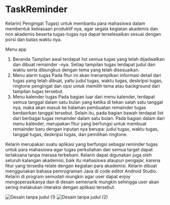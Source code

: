 # TaskReminder
Kelarin( Pengingat Tugas) untuk membantu para mahasiswa dalam membentuk kebiasaan produktif nya, agar segala kegiatan akademis dan non akademis beserta tugas-tugas nya dapat terselesaikan sesuai dengan porsi dan batas waktu nya.

Menu app
1) Beranda
Tampilan awal terdapat list semua tugas yang telah dijadwalkan dan dibuat remainder -nya. Setiap tampilan tugas terdapat judul dan waktu serta dibungkus dengan tema yang telah disesuaikan.
2) Menu alarm tugas
Pada fitur ini akan menampilkan informasi detail dari tugas yang telah dibuat, yaitu judul tugas, waktu tugas, deskripsi tugas, ringtone pengingat dan opsi untuk memilih tema atau background dari tampilan tugas tersebut.
3) Menu kalender tugas
Pada bagian luar dari menu kalender, terdapat semua tanggal dalam satu bulan yang ketika di tekan salah satu tanggal nya, maka akan masuk ke halaman pembuatan remainder tugas berdasrkan tanggal tersebut. Selain itu, pada bagian bawah terdapat list dari berbagai tugas remainder dalam satu bulan.
Pada bagian dalam dari menu kalender, merupakan fitur yang berfungsi untuk membuat remainder baru dengan inputan nya berupa: judul tugas, waktu tugas, tanggal tugas, deskripsi tugas, dan pemilihan ringtone.

Kelarin merupakan suatu aplikasi yang berfungsi sebagai reminder tugas untuk para mahasiswa agar tugas perkuliahan dan semua target dapat terlaksana tanpa merasa terbebani. Kelarin dapat digunakan juga oleh seluruh kalangan akademisi, baik itu mahasiswa ataupun pengajar, karena fitur yang tersedia relate dengan kegiatan para akademisi. Kelarin dibuat menggunakan bahasa pemrograman Java di code editor Android Studio. Kelarin di program semudah mungkin agar user dapat enjoy mengoperasikanya dan di desain semenarik mungkin sehingga user akan sering melakukan interaksi dengan aplikasi tersebut.

![Desain tanpa judul (1)](https://user-images.githubusercontent.com/100658838/217683866-92351a41-8c59-46c4-b47d-575a0ccfb9c7.png)
![Desain tanpa judul (2)](https://user-images.githubusercontent.com/100658838/217683872-bc88f29f-dc53-4a3a-a3f4-afda7b43f7ae.png)
